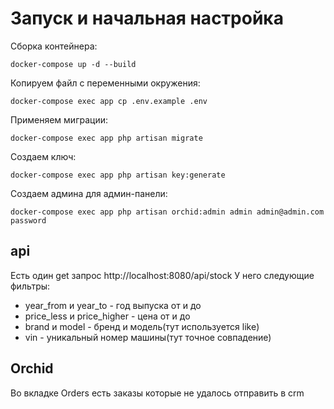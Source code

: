 # Запуск и начальная настройка

 Сборка контейнера:
 ```
 docker-compose up -d --build
 ```
 
 Копируем файл с переменными окружения:
 ```
 docker-compose exec app cp .env.example .env
 ```
 
 Применяем миграции:
 ```
 docker-compose exec app php artisan migrate
 ```

 Создаем ключ:
 ```
 docker-compose exec app php artisan key:generate
 ```
 
Создаем админа для админ-панели:
 ```
 docker-compose exec app php artisan orchid:admin admin admin@admin.com password
 ```


## api

Eсть один get запрос http://localhost:8080/api/stock
У него следующие фильтры:

- year_from и year_to - год выпуска от и до
- price_less и price_higher - цена от и до
- brand и model - бренд и модель(тут используется like)
- vin - уникальный номер машины(тут точное совпадение)

## Orchid
Во вкладке Orders есть заказы которые не удалось отправить в crm 
